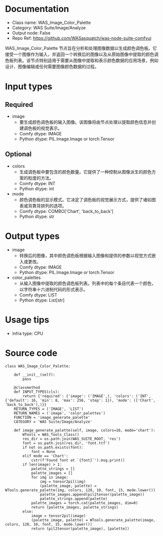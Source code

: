 # Documentation
- Class name: WAS_Image_Color_Palette
- Category: WAS Suite/Image/Analyze
- Output node: False
- Repo Ref: https://github.com/WASasquatch/was-node-suite-comfyui

WAS_Image_Color_Palette 节点旨在分析和处理图像数据以生成颜色调色板。它接受一个图像作为输入，并返回一个转换后的图像以及从原始图像中提取的颜色调色板列表。该节点特别适用于需要从图像中提取和表示颜色数据的应用场景，例如设计、图像编辑或任何需要图像颜色数据的过程。

# Input types
## Required
- image
    - 要生成颜色调色板的输入图像。该图像将由节点处理以提取颜色信息并创建调色板的视觉表示。
    - Comfy dtype: IMAGE
    - Python dtype: PIL.Image.Image or torch.Tensor
## Optional
- colors
    - 生成调色板中要包含的颜色数量。它提供了一种控制从图像派生的颜色方案的粒度的方法。
    - Comfy dtype: INT
    - Python dtype: int
- mode
    - 颜色调色板的显示模式。它决定了调色板的视觉展示方式，提供了诸如图表或背靠背排列的选项。
    - Comfy dtype: COMBO['Chart', 'back_to_back']
    - Python dtype: str

# Output types
- image
    - 转换后的图像，其中颜色调色板根据输入图像和提供的参数以视觉方式嵌入或更改。
    - Comfy dtype: IMAGE
    - Python dtype: PIL.Image.Image or torch.Tensor
- color_palettes
    - 从输入图像中提取的颜色调色板列表。列表中的每个条目代表一个颜色，以字符串十六进制代码的形式表示。
    - Comfy dtype: LIST
    - Python dtype: List[str]

# Usage tips
- Infra type: CPU

# Source code
```
class WAS_Image_Color_Palette:

    def __init__(self):
        pass

    @classmethod
    def INPUT_TYPES(cls):
        return {'required': {'image': ('IMAGE',), 'colors': ('INT', {'default': 16, 'min': 8, 'max': 256, 'step': 1}), 'mode': (['Chart', 'back_to_back'],)}}
    RETURN_TYPES = ('IMAGE', 'LIST')
    RETURN_NAMES = ('image', 'color_palettes')
    FUNCTION = 'image_generate_palette'
    CATEGORY = 'WAS Suite/Image/Analyze'

    def image_generate_palette(self, image, colors=16, mode='chart'):
        WTools = WAS_Tools_Class()
        res_dir = os.path.join(WAS_SUITE_ROOT, 'res')
        font = os.path.join(res_dir, 'font.ttf')
        if not os.path.exists(font):
            font = None
        elif mode == 'Chart':
            cstr(f'Found font at `{font}`').msg.print()
        if len(image) > 1:
            palette_strings = []
            palette_images = []
            for img in image:
                img = tensor2pil(img)
                (palette_image, palette) = WTools.generate_palette(img, colors, 128, 10, font, 15, mode.lower())
                palette_images.append(pil2tensor(palette_image))
                palette_strings.append(palette)
            palette_images = torch.cat(palette_images, dim=0)
            return (palette_images, palette_strings)
        else:
            image = tensor2pil(image)
            (palette_image, palette) = WTools.generate_palette(image, colors, 128, 10, font, 15, mode.lower())
            return (pil2tensor(palette_image), [palette])
```
